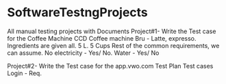 # SoftwareTestngProjects
All manual testing projects with Documents
Project#1- Write the Test case for the Coffee Machine
CCD Coffee machine
Bru - Latte, expresso.
Ingredients are given all.
5 L. 5 Cups
Rest of the common requirements, we can assume.
No electricity - Yes/ No.
Water - Yes/ No

Project#2- Write the Test case for the app.vwo.com
Test Plan
Test cases  
Login - Req.
